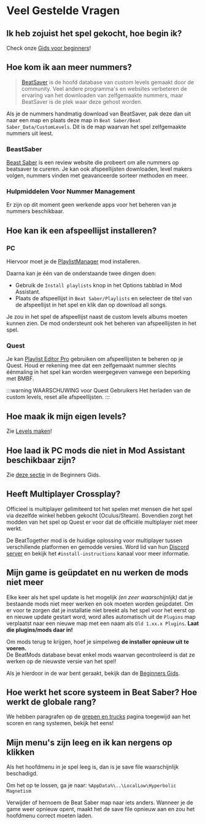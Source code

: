 # Veel Gestelde Vragen

## Ik heb zojuist het spel gekocht, hoe begin ik?
Check onze [Gids voor beginners](/nl/beginners-guide.md)!

## Hoe kom ik aan meer nummers?
> [BeatSaver](https://beatsaver.com) is de hoofd database van custom levels gemaakt door de community. Veel andere programma's en websites verbeteren de ervaring van het downloaden van zelfgemaakte nummers, maar BeatSaver is de plek waar deze gehost worden.

Als je de nummers handmatig download van BeatSaver, pak deze dan uit naar een map en plaats deze map in `Beat Saber/Beat Saber_Data/CustomLevels`. Dit is de map waarvan het spel zelfgemaakte nummers uit leest.

### BeastSaber
[Beast Saber](https://www.bsaber.com) is een review website die probeert om alle nummers op beatsaver te cureren. Je kan ook afspeellijsten downloaden, level makers volgen, nummers vinden met geavanceerde sorteer methoden en meer.

### Hulpmiddelen Voor Nummer Management

Er zijn op dit moment geen werkende apps voor het beheren van je nummers beschikbaar.

## Hoe kan ik een afspeellijst installeren?

### PC
Hiervoor moet je de [PlaylistManager](https://github.com/rithik-b/PlaylistManager/releases/latest) mod installeren.

Daarna kan je één van de onderstaande twee dingen doen:

* Gebruik de `Install playlists` knop in het Options tabblad in Mod Assistant.
* Plaats de afspeellijst in `Beat Saber/Playlists` en selecteer de titel van de afspeellijst in het spel en klik dan op download all songs.

Je zou in het spel de afspeellijst naast de custom levels albums moeten kunnen zien. De mod ondersteunt ook het beheren van afspeellijsten in het spel.

### Quest
Je kan [Playlist Editor Pro](https://beatsaberquest.com/bmbf/my-tools/playlist-editor-pro/) gebruiken om afspeellijsten te beheren op je Quest. Houd er rekening mee dat een zelfgemaakt nummer slechts éénmaling in het spel kan worden weergegeven vanwege een beperking met BMBF.

:::warning WAARSCHUWING voor Quest Gebruikers Het herladen van de custom levels, reset alle afspeellijsten. :::

## Hoe maak ik mijn eigen levels?
Zie [Levels maken](/nl/mapping/)!

## Hoe laad ik PC mods die niet in Mod Assistant beschikbaar zijn?
Zie [deze sectie](/pc-modding.md#manual-installation) in de Beginners Gids.

## Heeft Multiplayer Crossplay?
Officieel is multiplayer gelimiteerd tot het spelen met mensen die het spel via dezelfde winkel hebben gekocht (Oculus/Steam). Bovendien zorgt het modden van het spel op Quest er voor dat de officiële multiplayer niet meer werkt.

De BeatTogether mod is de huidige oplossing voor multiplayer tussen verschillende platformen en gemodde versies. Word lid van hun [Discord server](https://discord.com/invite/gezGrFG4tz) en bekijk het `#install-instructions` kanaal voor meer informatie.

## Mijn game is geüpdatet en nu werken de mods niet meer
Elke keer als het spel update is het mogelijk *(en zeer waarschijnlijk)* dat je bestaande mods niet meer werken en ook moeten worden geüpdatet. Om er voor te zorgen dat je installatie niet breekt als het spel voor het eerst op en nieuwe update gestart word, word alles automatisch uit de `Plugins` map verplaatst naar een nieuwe map met een naam als `Old 1.xx.x Plugins`. **Laat die plugins/mods daar in!**

Om mods terug te krijgen, hoef je simpelweg **de installer opnieuw uit te voeren.**  
De BeatMods database bevat enkel mods waarvan gecontroleerd is dat ze werken op de nieuwste versie van het spel!

Als je hierdoor in de war bent geraakt, bekijk dan de [Beginners Gids](/beginners-guide.md).

## Hoe werkt het score systeem in Beat Saber? Hoe werkt de globale rang?
We hebben paragrafen op de [grepen en trucks](/grips-and-tricks.md) pagina toegewijd aan het scoren en rang systemen, bekijk het eens!

## Mijn menu's zijn leeg en ik kan nergens op klikken
Als het hoofdmenu in je spel leeg is, dan is je save file waarschijnlijk beschadigd.

Om het op te lossen, ga je naar: `%AppData%\..\LocalLow\Hyperbolic Magnetism`

Verwijder of hernoem de Beat Saber map naar iets anders. Wanneer je de game weer opnieuw opent, maakt het de save file opnieuw aan en zou het hoofdmenu correct moeten laden.
